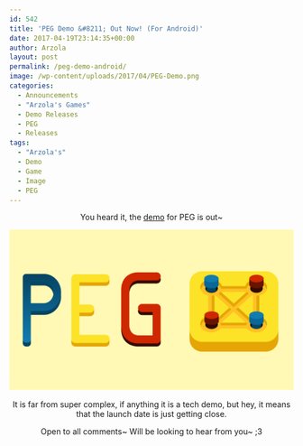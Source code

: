 ```yaml
---
id: 542
title: 'PEG Demo &#8211; Out Now! (For Android)'
date: 2017-04-19T23:14:35+00:00
author: Arzola
layout: post
permalink: /peg-demo-android/
image: /wp-content/uploads/2017/04/PEG-Demo.png
categories:
  - Announcements
  - "Arzola's Games"
  - Demo Releases
  - PEG
  - Releases
tags:
  - "Arzola's"
  - Demo
  - Game
  - Image
  - PEG
---
```

<p style="text-align: center;">
  You heard it, the <a href="https://play.google.com/store/apps/details?id=com.heisarzola.PEGDemo">demo</a> for PEG is out~
</p>

[<img class="aligncenter size-large wp-image-543" src="/images/posts/2017/04/PEG-Demo.png" alt=""   />](https://play.google.com/store/apps/details?id=com.heisarzola.PEGDemo)

<p style="text-align: center;">
  It is far from super complex, if anything it is a tech demo, but hey, it means that the launch date is just getting close.
</p>

<p style="text-align: center;">
  Open to all comments~ Will be looking to hear from you~ ;3
</p>

<!-- AddThis Advanced Settings generic via filter on the_content -->

<!-- AddThis Share Buttons generic via filter on the_content -->